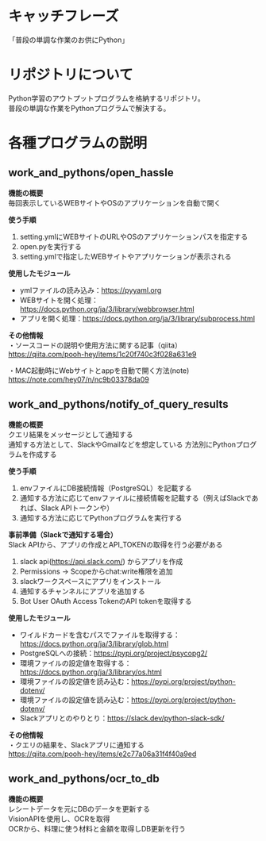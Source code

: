 # キャッチフレーズ
「普段の単調な作業のお供にPython」  

# リポジトリについて
Python学習のアウトプットプログラムを格納するリポジトリ。  
普段の単調な作業をPythonプログラムで解決する。

# 各種プログラムの説明
## work_and_pythons/open_hassle  
**機能の概要**  
毎回表示しているWEBサイトやOSのアプリケーションを自動で開く  

**使う手順**  
1. setting.ymlにWEBサイトのURLやOSのアプリケーションパスを指定する
2. open.pyを実行する
3. setting.ymlで指定したWEBサイトやアプリケーションが表示される

**使用したモジュール**  
+ ymlファイルの読み込み：https://pyyaml.org
+ WEBサイトを開く処理：https://docs.python.org/ja/3/library/webbrowser.html
+ アプリを開く処理：https://docs.python.org/ja/3/library/subprocess.html

**その他情報**  
・ソースコードの説明や使用方法に関する記事（qiita）  
https://qiita.com/pooh-hey/items/1c20f740c3f028a631e9  
  
・MAC起動時にWebサイトとappを自動で開く方法(note)  
https://note.com/hey07/n/nc9b03378da09  

## work_and_pythons/notify_of_query_results  
**機能の概要**  
クエリ結果をメッセージとして通知する  
通知する方法として、SlackやGmailなどを想定している
方法別にPythonプログラムを作成する

**使う手順**  
1. envファイルにDB接続情報（PostgreSQL）を記載する
2. 通知する方法に応じてenvファイルに接続情報を記載する（例えばSlackであれば、Slack APIトークンや）
3. 通知する方法に応じてPythonプログラムを実行する

**事前準備（Slackで通知する場合）**  
Slack APIから、アプリの作成とAPI_TOKENの取得を行う必要がある
1. slack api(https://api.slack.com/) からアプリを作成
2. Permissions -> Scopeからchat:write権限を追加
3. slackワークスペースにアプリをインストール
4. 通知するチャンネルにアプリを追加する
5. Bot User OAuth Access TokenのAPI tokenを取得する

**使用したモジュール**  
+ ワイルドカードを含むパスでファイルを取得する：https://docs.python.org/ja/3/library/glob.html
+ PostgreSQLへの接続：https://pypi.org/project/psycopg2/
+ 環境ファイルの設定値を取得する：https://docs.python.org/ja/3/library/os.html
+ 環境ファイルの設定値を読み込む：https://pypi.org/project/python-dotenv/
+ 環境ファイルの設定値を読み込む：https://pypi.org/project/python-dotenv/
+ Slackアプリとのやりとり：https://slack.dev/python-slack-sdk/

**その他情報**  
・クエリの結果を、Slackアプリに通知する  
https://qiita.com/pooh-hey/items/e2c77a06a31f4f40a9ed  

## work_and_pythons/ocr_to_db
**機能の概要**  
レシートデータを元にDBのデータを更新する  
VisionAPIを使用し、OCRを取得  
OCRから、料理に使う材料と金額を取得しDB更新を行う
